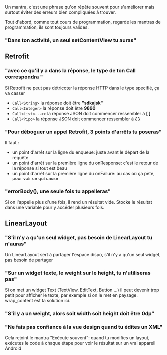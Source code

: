 Un mantra, c'est une phrase qu'on répète souvent pour s'améliorer mais surtout éviter des erreurs bien compliquées à trouver.

Tout d'abord, comme tout cours de programmation, regarde les mantras de programmation, 
ils sont toujours valides.


### "Dans ton activité, un seul setContentView tu auras"

## Retrofit

### "avec ce qu'il y a dans la réponse, le type de ton Call correspondra "
Si Retrofit ne peut pas détricoter la réponse HTTP dans le type specifié, ça va casser
- ```Call<String>``` la réponse doit être **"sdkajsk"**
- ```Call<Integer>``` la réponse doit être **9890**
- ```Call<List<...>>``` la réponse JSON doit commencer ressembler à **[    ]**
- ```Call<Pipo>``` la réponse JSON doit commencer ressembler à **{    }**

### "Pour déboguer un appel Retrofit, 3 points d'arrêts tu poseras"
Il faut :
- un point d'arrêt sur la ligne du enqueue: juste avant le départ de la requête
- un point d'arrêt sur la première ligne du onResponse: c'est le retour de la réponse si tout est beau
- un point d'arrêt sur la première ligne du onFailure: au cas où ça pète, pour voir ce qui casse

### "errorBody(), une seule fois tu appelleras"

Si on l'appelle plus d'une fois, il rend un résultat vide. Stocke le résultat dans une variable pour
y accéder plusieurs fois.

## LinearLayout

### "S'il n'y a qu'un seul widget, pas besoin de LinearLayout tu n'auras"
Un LinearLayout sert à partager l'espace dispo, s'il n'y a qu'un seul widget, pas besoin de partager

### "Sur un widget texte, le weight sur le height, tu n'utiliseras pas"

Si on met un widget Text (TextView, EditText, Button ...) il peut devenir trop petit pour afficher le texte, 
par exemple si on le met en paysage. wrap_content est ta solution ici.

### "S'il y a un weight, alors soit width soit height doit être 0dp"

### "Ne fais pas confiance à la vue design quand tu édites un XML"
Cela rejoint le mantra "Exécute souvent": quand tu modifies un layout, exécutes le code à chaque étape
pour voir le résultat sur un vrai appareil Android




